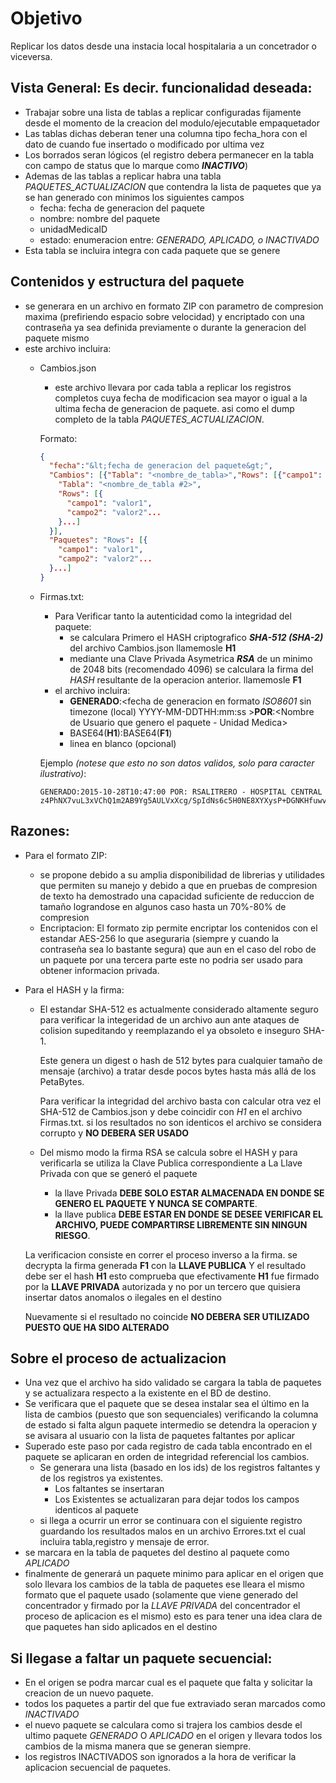# Objetivo
Replicar los datos desde una instacia local hospitalaria a un concetrador o viceversa.

## Vista General: Es decir. funcionalidad deseada:
 * Trabajar sobre una lista de tablas a replicar configuradas fijamente desde el momento de la creacion del modulo/ejecutable empaquetador
 * Las tablas dichas deberan tener una columna tipo fecha_hora con el dato de cuando fue insertado o modificado por ultima vez
 * Los borrados seran lógicos (el registro debera permanecer en la tabla con campo de status que lo marque como ***INACTIVO***)
 * Ademas de las tablas a replicar habra una tabla *PAQUETES_ACTUALIZACION* que contendra la lista de
   paquetes que ya se han generado con minimos los siguientes campos
    * fecha: fecha de generacion del paquete
    * nombre: nombre del paquete
    * unidadMedicaID
    * estado: enumeracion entre: *GENERADO, APLICADO, o INACTIVADO*
 * Esta tabla se incluira integra con cada paquete que se genere

## Contenidos y estructura del paquete
 * se generara en un archivo en formato ZIP con parametro de compresion maxima (prefiriendo espacio sobre velocidad) y encriptado con una contraseña ya sea definida previamente o durante la generacion del paquete mismo
 * este archivo incluira:
   * Cambios.json
     * este archivo llevara por cada tabla a replicar los registros completos cuya fecha de modificacion sea mayor o igual a la ultima fecha de generacion de paquete. asi como el dump completo de la tabla *PAQUETES_ACTUALIZACION*.

      Formato:

        ```json
        {
          "fecha":"&lt;fecha de generacion del paquete&gt;",
          "Cambios": [{"Tabla": "<nombre_de_tabla>","Rows": [{"campo1": "valor1","campo2": "valor2"...}...]}, {
            "Tabla": "<nombre_de_tabla #2>",
            "Rows": [{
              "campo1": "valor1",
              "campo2": "valor2"...
            }...]
          }],
          "Paquetes": "Rows": [{
            "campo1": "valor1",
            "campo2": "valor2"...
          }...]
        }
        ```

   * Firmas.txt:
     * Para Verificar tanto la autenticidad como la integridad del paquete:
       * se calculara Primero el HASH criptografico ***SHA-512 (SHA-2)*** del archivo Cambios.json llamemosle **H1**
       * mediante una Clave Privada Asymetrica ***RSA*** de un minimo de 2048 bits (recomendado 4096) se calculara la firma del *HASH* resultante de la operacion anterior. llamemosle **F1**
     * el archivo incluira:
       * **GENERADO**:&lt;fecha de generacion en formato *ISO8601* sin timezone (local) YYYY-MM-DDTHH:mm:ss &gt;**POR**:&lt;Nombre de Usuario que genero el paquete - Unidad Medica&gt;
       * BASE64(**H1**):BASE64(**F1**)
       * linea en blanco (opcional)

     Ejemplo *(notese que esto no son datos validos, solo para caracter ilustrativo)*:

     ```
     GENERADO:2015-10-28T10:47:00 POR: RSALITRERO - HOSPITAL CENTRAL
     z4PhNX7vuL3xVChQ1m2AB9Yg5AULVxXcg/SpIdNs6c5H0NE8XYXysP+DGNKHfuwvY7kxvUdBeoGlODJ6+SfaPg==:F1S8YOX8iPviy1p02566+uEIfuFRMGNqJ1KXDISBWSGZ+QeP7+pLPecZmOl8XBxGZjjLPB375XrTtv7dGNbn4o1/roh3Y2O74GHgI71ldDiA0xFYK8OSLT6shHOl/dFjtFHKa+oQooUcxJ4pVEVa/G1iYEvEnHgeHk3OnSnsvWE+cPd5eXX9SCAy9RaA+p87Q+duUEJaeAyrUkaYjDNRyGh/6WyVAWPduRG3Me9XgS8d6JtNA7Wx/WckJnu0aR5ripHAdruwNl5x6FwKMHg6RYmUG5vtJoR729GPaGqOreohxtLhs2ENvLNagwz9BOryijP4NgVXSBfgmBmyU0eNYw==

     ```

## Razones:
 * Para el formato ZIP:
   * se propone debido a su amplia disponibilidad de librerias y utilidades      que permiten su manejo y debido a que en pruebas de compresion de texto ha demostrado una capacidad suficiente de reduccion de tamaño lograndose en algunos caso hasta un 70%-80% de compresion
   * Encriptacion: El formato zip permite encriptar los contenidos con el estandar AES-256 lo que aseguraria (siempre y cuando la contraseña sea lo bastante segura) que aun en el caso del robo de un paquete por una tercera parte este no podria ser usado para obtener informacion privada.
 * Para el HASH y la firma:
   * El estandar SHA-512 es actualmente considerado altamente seguro para verificar la integeridad de un archivo aun ante ataques de colision supeditando y reemplazando el ya obsoleto e inseguro SHA-1.

     Este genera un digest o hash de 512 bytes para cualquier tamaño de mensaje (archivo) a tratar desde pocos bytes hasta más allá de los PetaBytes.

     Para verificar la integridad del archivo basta con calcular otra vez el SHA-512 de Cambios.json y debe coincidir con *H1* en el archivo Firmas.txt. si los resultados no son identicos el archivo se considera corrupto y **NO DEBERA SER USADO**
   * Del mismo modo la firma RSA se calcula sobre el HASH y para verificarla se utiliza la Clave Publica correspondiente a La Llave Privada con que se generó el paquete
     * la llave Privada **DEBE SOLO ESTAR ALMACENADA EN DONDE SE GENERO EL PAQUETE Y NUNCA SE COMPARTE**.
     * la llave publica **DEBE ESTAR EN DONDE SE DESEE VERIFICAR EL ARCHIVO, PUEDE COMPARTIRSE LIBREMENTE SIN NINGUN RIESGO**.

    La verificacion consiste en correr el proceso inverso a la firma. se decrypta la firma generada **F1** con la **LLAVE PUBLICA** Y el resultado debe ser el hash **H1** esto comprueba que efectivamente **H1** fue firmado por la **LLAVE PRIVADA** autorizada y no por un tercero que quisiera insertar datos anomalos o ilegales en el destino

    Nuevamente si el resultado no coincide **NO DEBERA SER UTILIZADO PUESTO QUE HA SIDO ALTERADO**

## Sobre el proceso de actualizacion
  * Una vez que el archivo ha sido validado se cargara la tabla de paquetes y se actualizara respecto a la existente en el BD de destino.
  * Se verificara que el paquete que se desea instalar sea el último en la lista de cambios (puesto que son sequenciales) verificando la columna de estado si falta algun paquete intermedio se detendra la operacion y se avisara al usuario con la lista de paquetes faltantes por aplicar
  * Superado este paso por cada registro de cada tabla encontrado en el paquete se aplicaran en orden de integridad referencial los cambios.
    * Se generara una lista (basado en los ids) de los registros faltantes y de los registros ya existentes.
      * Los faltantes se insertaran
      * Los Existentes se actualizaran para dejar todos los campos identicos al paquete
    * si llega a ocurrir un error se continuara con el siguiente registro guardando los resultados malos en un archivo Errores.txt el cual incluira tabla,registro y mensaje de error.
  * se marcara en la tabla de paquetes del destino al paquete como *APLICADO*
  * finalmente de generará un paquete minimo para aplicar en el origen que solo llevara los cambios de la tabla de paquetes ese lleara el mismo formato que el paquete usado (solamente que viene generado del concentrador y firmado por la *LLAVE PRIVADA* del concentrador el proceso de aplicacion es el mismo) esto es para tener una idea clara de que paquetes han sido aplicados en el destino

## Si llegase a faltar un paquete secuencial:
  * En el origen se podra marcar cual es el paquete que falta y solicitar la creacion de un nuevo paquete.
  * todos los paquetes a partir del que fue extraviado seran marcados como *INACTIVADO*
  * el nuevo paquete se calculara como si trajera los cambios desde el ultimo paquete *GENERADO* O *APLICADO* en el origen y llevara todos los cambios de la misma manera que se generan siempre.
  * los registros INACTIVADOS son ignorados a la hora de verificar la aplicacion secuencial de paquetes.
